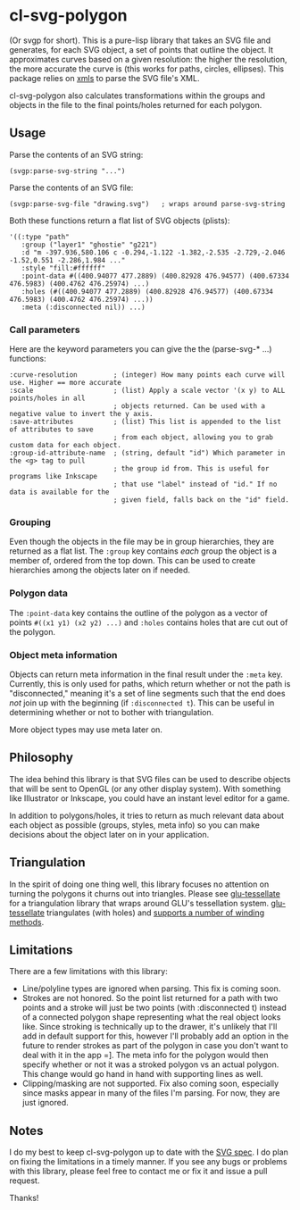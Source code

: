 cl-svg-polygon
==============
(Or svgp for short). This is a pure-lisp library that takes an SVG file and generates, for each SVG object, a
set of points that outline the object. It approximates curves based on a given resolution: the 
higher the resolution, the more accurate the curve is (this works for paths, circles, ellipses).
This package relies on [xmls](http://common-lisp.net/project/xmls/) to parse the SVG file's XML.

cl-svg-polygon also calculates transformations within the groups and objects in the file to the
final points/holes returned for each polygon.

Usage
-----
Parse the contents of an SVG string:
    
    (svgp:parse-svg-string "...")

Parse the contents of an SVG file:

    (svgp:parse-svg-file "drawing.svg")   ; wraps around parse-svg-string

Both these functions return a flat list of SVG objects (plists):

    '((:type "path"
       :group ("layer1" "ghostie" "g221")
       :d "m -397.936,580.106 c -0.294,-1.122 -1.382,-2.535 -2.729,-2.046 -1.52,0.551 -2.286,1.984 ..."
       :style "fill:#ffffff"
       :point-data #((400.94077 477.2889) (400.82928 476.94577) (400.67334 476.5983) (400.4762 476.25974) ...)
       :holes (#((400.94077 477.2889) (400.82928 476.94577) (400.67334 476.5983) (400.4762 476.25974) ...))
	   :meta (:disconnected nil)) ...)

### Call parameters
Here are the keyword parameters you can give the the (parse-svg-\* ...) functions:

    :curve-resolution         ; (integer) How many points each curve will use. Higher == more accurate
    :scale                    ; (list) Apply a scale vector '(x y) to ALL points/holes in all
	                          ; objects returned. Can be used with a negative value to invert the y axis.
    :save-attributes          ; (list) This list is appended to the list of attributes to save
	                          ; from each object, allowing you to grab custom data for each object.
    :group-id-attribute-name  ; (string, default "id") Which parameter in the <g> tag to pull
	                          ; the group id from. This is useful for programs like Inkscape
							  ; that use "label" instead of "id." If no data is available for the
							  ; given field, falls back on the "id" field.

### Grouping
Even though the objects in the file may be in group hierarchies, they are returned as a flat list.
The `:group` key contains *each* group the object is a member of, ordered from the top down. This
can be used to create hierarchies among the objects later on if needed.

### Polygon data
The `:point-data` key contains the outline of the polygon as a vector of points `#((x1 y1) (x2 y2) ...)`
and `:holes` contains holes that are cut out of the polygon.

### Object meta information
Objects can return meta information in the final result under the `:meta` key. Currently, this is
only used for paths, which return whether or not the path is "disconnected," meaning it's a set of
line segments such that the end does *not* join up with the beginning (if `:disconnected t`).
This can be useful in determining whether or not to bother with triangulation.

More object types may use meta later on.

Philosophy
----------
The idea behind this library is that SVG files can be used to describe objects that will be sent
to OpenGL (or any other display system). With something like Illustrator or Inkscape, you could
have an instant level editor for a game.

In addition to polygons/holes, it tries to return as much relevant data about each object as
possible (groups, styles, meta info) so you can make decisions about the object later on in your
application.

Triangulation
-------------
In the spirit of doing one thing well, this library focuses no attention on turning the polygons
it churns out into triangles. Please see [glu-tessellate](http://github.com/orthecreedence/glu-tessellate)
for a triangulation library that wraps around GLU's tessellation system.
[glu-tessellate](http://github.com/orthecreedence/glu-tessellate) triangulates (with holes) and
[supports a number of winding methods](http://www.glprogramming.com/red/chapter11.html).

Limitations
-----------
There are a few limitations with this library:

 - Line/polyline types are ignored when parsing. This fix is coming soon.
 - Strokes are not honored. So the point list returned for a path with two points and a stroke 
 will just be two points (with :disconnected t) instead of a connected polygon shape representing
 what the real object looks like. Since stroking is technically up to the drawer, it's unlikely that
 I'll add in default support for this, however I'll probably add an option in the future to render
 strokes as part of the polygon in case you don't want to deal with it in the app =]. The meta info
 for the polygon would then specify whether or not it was a stroked polygon vs an actual polygon.
 This change would go hand in hand with supporting lines as well.
 - Clipping/masking are not supported. Fix also coming soon, especially since masks appear in many
 of the files I'm parsing. For now, they are just ignored.

Notes
-----
I do my best to keep cl-svg-polygon up to date with the [SVG spec](http://www.w3.org/TR/SVG/).
I do plan on fixing the limitations in a timely manner. If you see any bugs or
problems with this library, please feel free to contact me or fix it and issue
a pull request.

Thanks!
